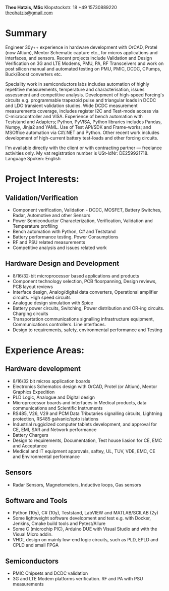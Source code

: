 **Theo Hatzis, MSc**
  Klopstockstr. 18 +49 15730889220 theohatzis@gmail.com
# Summary
Engineer 30y++ experience in hardware development with OrCAD, Protel (now Altium), Mentor Schematic capture etc., for micros applications and interfaces, and sensors. Recent projects include Validation and Design Verification on 3G and LTE Modems, PMU, PA, RF Transceivers and work on post silicon manual and automated testing on PMU, PMIC, DCDC, CPumps, Buck/Boost converters etc.

Speciality work in semiconductors labs includes automation of highly repetitive measurements, temperature and characterisation, issues assessment and competitive analysis. Development of high-speed Forcing's circuits e.g. programmable trapezoid pulse and triangular loads in DCDC and LDO transient validation studies. Wide DCDC measurement measurements coverage, includes register I2C and Test-mode access via C-microcontroller and VISA. Experience of bench automation with Teststand and Adapters; Python, PyVISA, Python libraries includes Pandas, Numpy, Jinja2 and YAML. Use of Test API/SDK and Frame-works; and MSOffice automation via C#/.NET and Python. Other recent work includes development of high-current battery test-loads and other forcing circuits.

I'm available directly with the client or with contracting partner &mdash; freelance activities only. My vat registration number is USt-IdNr: DE259921718. Language Spoken: English

# Project Interests:
## Validation/Verification ##
* Component verification, Validation - DCDC, MOSFET, Battery Switches, Radar, Automotive and other Sensors
* Power Semiconductor Characterization, Verification, Validation and Temperature profiling
* Bench automation with Python, C# and Teststand
* Battery performance testing. Power Consumptions
* RF and PSU related measurements
* Competitive analysis and issues related work
## Hardware Design and Development ##
* 8/16/32-bit microprocessor based applications and products
* Component technology selection, PCB floorpanning, Design reviews, PCB layout reviews
* Interface design, Analog/digital data converters, Operational amplifier circuits. High speed circuits
* Analogue design simulation with Spice
* Battery power circuits, Switching, Power distribution and OR-ing circuits. Charging circuits
* Transportation communications signalling infrastructure equipment, Communications controllers. Line interfaces.
* Design to requirements, safety, environmental performance and Testing
# Experience Areas:
## Hardware development
* 8/16/32 bit micros application boards
* Electronics Schematics design with OrCAD, Protel (or Altium), Mentor Graphics Expedition
* PLD Logic, Analogue and Digital design
* Microprocessor boards and interfaces in Medical products, data communications and Scientific Instruments
* RS485, V26, V29 and PCM Data Tributaries signalling circuits, Lightning protection, RS485 galvanic/opto islations
* Industrial ruggidized computer tablets development, and approval for CE, EMI, SAR and Network performance
* Battery Chargers
* Design to requirements, Documentation, Test house liasion for CE, EMC and Acceptance
* Medical and IT equipment approvals, saftey, UL, TUV, VDE, EMC, CE and Environmental performance
## Sensors
* Radar Sensors, Magnetometers, Inductive loops, Gas sensors
## Software and Tools
* Python (10y), C# (10y), Teststand, LabVIEW and MATLAB/SCILAB (2y)
* Some lightweight software development and test e.g. with Docker, Jenkins, Cmake build tools and Pytest/Allure
* Some C (microchip PIC), Arduino DUE with Visual Studio and with the Visual Micro addin.
* VHDL design on mainly low-end logic circuits, such as PLD, EPLD and CPLD and small FPGA
## Semiconductors
* PMIC Chipsets and DCDC validation
* 3G and LTE Modem platforms verification. RF and PA with PSU measurements
